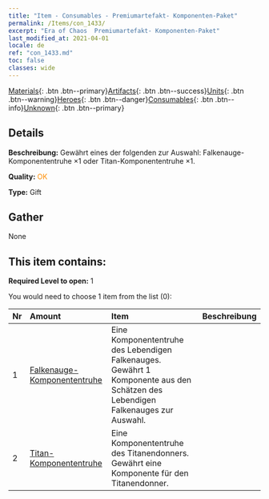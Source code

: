 ```yaml
---
title: "Item - Consumables - Premiumartefakt- Komponenten-Paket"
permalink: /Items/con_1433/
excerpt: "Era of Chaos  Premiumartefakt- Komponenten-Paket"
last_modified_at: 2021-04-01
locale: de
ref: "con_1433.md"
toc: false
classes: wide
---
```

 [Materials](/de/Items/){: .btn .btn--primary}[Artifacts](/de/Items/Artifacts/){: .btn .btn--success}[Units](/de/Items/Units/){: .btn .btn--warning}[Heroes](/de/Items/Heroes/){: .btn .btn--danger}[Consumables](/de/Items/Consumables/){: .btn .btn--info}[Unknown](/de/Items/Unknown/){: .btn .btn--primary}

## Details
 **Beschreibung:** Gewährt eines der folgenden zur Auswahl: Falkenauge-Komponententruhe ×1 oder Titan-Komponententruhe ×1.

 **Quality:** <span style="color: #FF8C00">OK</span>

 **Type:** Gift

## Gather

  None

## This item contains:

 **Required Level to open:** 1

 You would need to choose 1 item from the list (0):

  | Nr | Amount |     Item    | Beschreibung |
  |:---|:-------|:------------|:-----------:|
  | 1 | [Falkenauge-Komponententruhe](/de/Items/con_1349/) | Eine Komponententruhe des Lebendigen Falkenauges. Gewährt 1 Komponente aus den Schätzen des Lebendigen Falkenauges zur Auswahl. | 
  | 2 | [Titan-Komponententruhe](/de/Items/con_1343/) | Eine Komponententruhe des Titanendonners. Gewährt eine Komponente für den Titanendonner. | 
